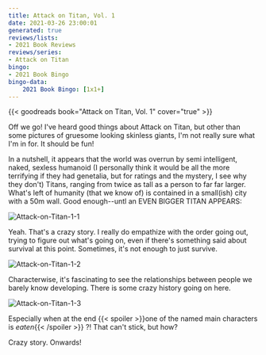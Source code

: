 ```yaml
---
title: Attack on Titan, Vol. 1
date: 2021-03-26 23:00:01
generated: true
reviews/lists:
- 2021 Book Reviews
reviews/series:
- Attack on Titan
bingo:
- 2021 Book Bingo
bingo-data:
    2021 Book Bingo: [1x1+]
---
```

{{< goodreads book="Attack on Titan, Vol. 1" cover="true" >}}

Off we go! I've heard good things about Attack on Titan, but other than some pictures of gruesome looking skinless giants, I'm not really sure what I'm in for. It should be fun!  

In a nutshell, it appears that the world was overrun by semi intelligent, naked, sexless humanoid (I personally think it would be all the more terrifying if they had genetalia, but for ratings and the mystery, I see why they don't) Titans, ranging from twice as tall as a person to far far larger. What's left of humanity (that we know of) is contained in a small(ish) city with a 50m wall. Good enough--untl an EVEN BIGGER TITAN APPEARS:  

<!--more-->

![Attack-on-Titan-1-1](/embeds/books/attachments/attack-on-titan-1-1.png)  

Yeah. That's a crazy story. I really do empathize with the order going out, trying to figure out what's going on, even if there's something said about survival at this point. Sometimes, it's not enough to just survive.  

![Attack-on-Titan-1-2](/embeds/books/attachments/attack-on-titan-1-2.png)  

Characterwise, it's fascinating to see the relationships between people we barely know developing. There is some crazy history going on here.  

![Attack-on-Titan-1-3](/embeds/books/attachments/attack-on-titan-1-3.png)  

Especially when at the end  {{< spoiler >}}one of the named main characters is *eaten*{{< /spoiler >}}  ?! That can't stick, but how?  

Crazy story. Onwards!


